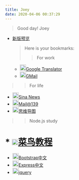 ```yaml
---
title: Joey
date: 2020-04-06 00:37:29
---
```

  > Good day! Joey
* <a href="../Joey/newone.html"> 新版预览 </a>
  > Here is your bookmarks:
  >> For work

  * <img src="https://translate.google.com/favicon.ico" width="20px" height="20px"/>[Google Translator](https://translate.google.ch/?hl=en&tab=rT1#view=home&op=translate&sl=de&tl=zh-CN)
  * <img src="https://mail.google.com/favicon.ico" width="20px" height="20px">[GMail](https://mail.google.com/mail/u/0/?tab=Tm1#inbox)

>> For life
* <img src="https://news.sina.com.cn/favicon.ico" width="20px" height="20px">[Sina News](https://news.sina.com.cn)
* <img src="https://mail.139.com/favicon.ico" width="20px" height="20px">[Mail@139](https://mail.139.com)
* <img src="https://mm.edrawsoft.cn/favicon.ico" width="20px" height="20px">[思维导图](https://mm.edrawsoft.cn/files)


>> Node.js study
# * <img src="https://www.runoob.com/favicon.ico" width="20px" height="20px">[菜鸟教程](https://www.runoob.com/nodejs/nodejs-tutorial.html)
* <img src="https://cdn.jsdelivr.net/npm/@bootcss/www.bootcss.com@0.0.15/dist/ico/favicon.ico" width="20px" height="20px">[Bootstrap中文](https://www.bootcss.com/)
* <img src="https://expressjs.com/images/favicon.png" width="20px" height="20px">[Express中文](https://expressjs.com/zh-cn/)
* <img src="https://jquery.com/favicon.ico" width="20px" height="20px">[jquery](https://jquery.com/)


